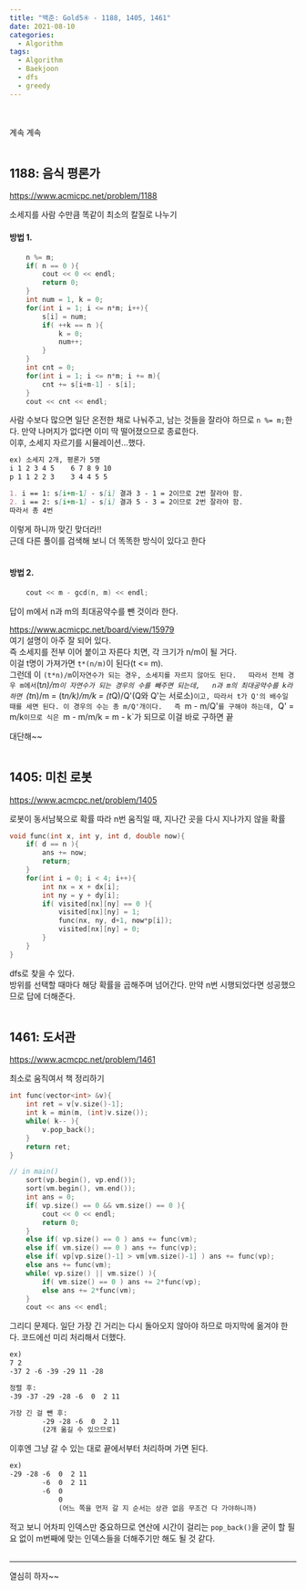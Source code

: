 ```yaml
---
title: "백준: Gold5④ - 1188, 1405, 1461"
date: 2021-08-10
categories:
  - Algorithm
tags:
  - Algorithm
  - Baekjoon
  - dfs
  - greedy
---
```


<br></br>
계속 계속
<br></br>

## 1188: 음식 평론가
https://www.acmicpc.net/problem/1188

소세지를 사람 수만큼 똑같이 최소의 칼질로 나누기

#### 방법 1.
```cpp
    n %= m;
    if( n == 0 ){
        cout << 0 << endl;
        return 0;
    }
    int num = 1, k = 0;
    for(int i = 1; i <= n*m; i++){
        s[i] = num;
        if( ++k == n ){
            k = 0;
            num++;
        }
    }
    int cnt = 0;
    for(int i = 1; i <= n*m; i += m){
        cnt += s[i+m-1] - s[i];
    }
    cout << cnt << endl;
```
사람 수보다 많으면 일단 온전한 채로 나눠주고, 남는 것들을 잘라야 하므로 `n %= m;`한다. 만약 나머지가 없다면 이미 딱 떨어졌으므로 종료한다.  
이후, 소세지 자르기를 시뮬레이션...했다.

```md
ex) 소세지 2개, 평론가 5명
i 1 2 3 4 5    6 7 8 9 10
p 1 1 2 2 3    3 4 4 5 5

1. i == 1: s[i+m-1] - s[i] 결과 3 - 1 = 2이므로 2번 잘라야 함.
2. i == 2: s[i+m-1] - s[i] 결과 5 - 3 = 2이므로 2번 잘라야 함.
따라서 총 4번
```
이렇게 하니까 맞긴 맞더라!!  
근데 다른 풀이를 검색해 보니 더 똑똑한 방식이 있다고 한다
<br></br>

#### 방법 2.
```cpp
    cout << m - gcd(n, m) << endl;
```
답이 m에서 n과 m의 최대공약수를 뺀 것이라 한다.

https://www.acmicpc.net/board/view/15979  
여기 설명이 아주 잘 되어 있다.  
즉 소세지를 전부 이어 붙이고 자른다 치면, 각 크기가 n/m이 될 거다.  
이걸 t명이 가져가면 `t*(n/m)`이 된다(t <= m).  
그런데 이 `(t*n)/m`이` 자연수가 되는 경우, 소세지를 자르지 않아도 된다.  
따라서 전체 경우 m에서 `(t*n)/m`이 자연수가 되는 경우의 수를 빼주면 되는데,  
n과 m의 최대공약수를 k라 하면 `(t*n)/m = (t*n/k)/m/k = (t*Q)/Q'(Q와 Q'는 서로소)`이고, 따라서 t가 Q'의 배수일 때를 세면 된다. 이 경우의 수는 총 m/Q'개이다.  
즉 `m - m/Q'`를 구해야 하는데, `Q' = m/k`이므로 식은 `m - m/m/k = m - k`가 되므로 이걸 바로 구하면 끝

대단해~~
<br></br>

## 1405: 미친 로봇
https://www.acmcpc.net/problem/1405

로봇이 동서남북으로 확률 따라 n번 움직일 때, 지나간 곳을 다시 지나가지 않을 확률

```cpp
void func(int x, int y, int d, double now){
    if( d == n ){
        ans += now;
        return;
    }
    for(int i = 0; i < 4; i++){
        int nx = x + dx[i];
        int ny = y + dy[i];
        if( visited[nx][ny] == 0 ){
            visited[nx][ny] = 1;
            func(nx, ny, d+1, now*p[i]);
            visited[nx][ny] = 0;
        }
    }
}
```
dfs로 찾을 수 있다.  
방위를 선택할 때마다 해당 확률을 곱해주며 넘어간다. 만약 n번 시행되었다면 성공했으므로 답에 더해준다.
<br></br>

## 1461: 도서관
https://www.acmcpc.net/problem/1461

최소로 움직여서 책 정리하기

```cpp
int func(vector<int> &v){
    int ret = v[v.size()-1];
    int k = min(m, (int)v.size());
    while( k-- ){
        v.pop_back();
    }
    return ret;
}

// in main()
    sort(vp.begin(), vp.end());
    sort(vm.begin(), vm.end());
    int ans = 0;
    if( vp.size() == 0 && vm.size() == 0 ){
        cout << 0 << endl;
        return 0;
    }
    else if( vp.size() == 0 ) ans += func(vm);
    else if( vm.size() == 0 ) ans += func(vp);
    else if( vp[vp.size()-1] > vm[vm.size()-1] ) ans += func(vp);
    else ans += func(vm);
    while( vp.size() || vm.size() ){
        if( vm.size() == 0 ) ans += 2*func(vp);
        else ans += 2*func(vm);
    }
    cout << ans << endl;
```
그리디 문제다. 일단 가장 긴 거리는 다시 돌아오지 않아야 하므로 마지막에 옮겨야 한다. 코드에선 미리 처리해서 더했다.  
```md
ex)
7 2
-37 2 -6 -39 -29 11 -28

정렬 후:
-39 -37 -29 -28 -6  0  2 11

가장 긴 걸 뺀 후:
        -29 -28 -6  0  2 11
        (2개 옮길 수 있으므로)
```
이후엔 그냥 갈 수 있는 대로 끝에서부터 처리하며 가면 된다.
```md
ex)
-29 -28 -6  0  2 11
        -6  0  2 11
        -6  0
            0 
            (어느 쪽을 먼저 갈 지 순서는 상관 없음 무조건 다 가야하니까)
```
적고 보니 어차피 인덱스만 중요하므로 연산에 시간이 걸리는 `pop_back()`을 굳이 할 필요 없이 m번째에 맞는 인덱스들을 더해주기만 해도 될 것 같다.
<br></br>

---
열심히 하자~~
<br></br>
